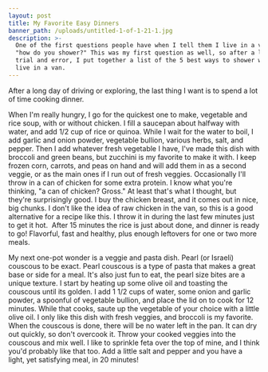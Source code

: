 ```yaml
---
layout: post
title: My Favorite Easy Dinners
banner_path: /uploads/untitled-1-of-1-21-1.jpg
description: >-
  One of the first questions people have when I tell them I live in a van, is
  "how do you shower?" This was my first question as well, so after a little
  trial and error, I put together a list of the 5 best ways to shower when you
  live in a van.
---
```


After a long day of driving or exploring, the last thing I want is to spend a lot of time cooking dinner.&nbsp;

When I'm really hungry, I go for the quickest one to make, vegetable and rice soup, with or without chicken. I fill a saucepan about halfway with water, and add 1/2 cup of rice or quinoa. While I wait for the water to boil, I add garlic and onion powder, vegetable bullion, various herbs, salt, and pepper. Then I add whatever fresh vegetable I have, I've made this dish with broccoli and green beans, but zucchini is my favorite to make it with. I keep frozen corn, carrots, and peas on hand and will add them in as a second veggie, or as the main ones if I run out of fresh veggies. Occasionally I'll throw in a can of chicken for some extra protein. I know what you're thinking, "a can of chicken? Gross." At least that's what I thought, but they're surprisingly good. I buy the chicken breast, and it comes out in nice, big chunks. I don't like the idea of raw chicken in the van, so this is a good alternative for a recipe like this. I throw it in during the last few minutes just to get it hot. &nbsp;After 15 minutes the rice is just about done, and dinner is ready to go! Flavorful, fast and healthy, plus enough leftovers for one or two more meals.&nbsp;

My next one-pot wonder is a veggie and pasta dish. Pearl (or Israeli) couscous to be exact. Pearl couscous is a type of pasta that makes a great base or side for a meal. It's also just fun to eat, the pearl size bites are a unique texture. I start by heating up some olive oil and toasting the couscous until its golden. I add 1 1/2 cups of water, some onion and garlic powder, a spoonful of vegetable bullion, and place the lid on to cook for 12 minutes. While that cooks, saute up the vegetable of your choice with a little olive oil. I only like this dish with fresh veggies, and broccoli is my favorite. When the couscous is done, there will be no water left in the pan. It can dry out quickly, so don't overcook it. Throw your cooked veggies into the couscous and mix well. I like to sprinkle feta over the top of mine, and I think you'd probably like that too. Add a little salt and pepper and you have a light, yet satisfying meal, in 20 minutes!